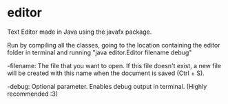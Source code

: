 # editor
Text Editor made in Java using the javafx package.

Run by compiling all the classes, going to the location containing the editor folder in terminal and running "java editor.Editor filename debug"

-filename: The file that you want to open. If this file doesn't exist, a new file will be created with this name when the document is saved (Ctrl + S).

-debug: Optional parameter. Enables debug output in terminal. (Highly recommended :3)

